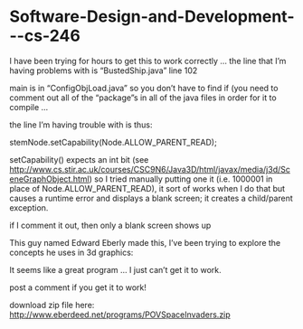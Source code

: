 Software-Design-and-Development---cs-246
========================================

I have been trying for hours to get this to work correctly … the line that I’m having problems with is “BustedShip.java” line 102


main is in “ConfigObjLoad.java” so you don’t have to find if (you need to comment out all of the “package”s in all of the java files in order for it to compile … 

the line I’m having trouble with is thus:

stemNode.setCapability(Node.ALLOW_PARENT_READ);   

setCapability() expects an int bit
(see http://www.cs.stir.ac.uk/courses/CSC9N6/Java3D/html/javax/media/j3d/SceneGraphObject.html)
so I tried manually putting one it (i.e. 1000001 in place of Node.ALLOW_PARENT_READ),
it sort of works when I do that but causes a runtime error and displays a blank screen; it creates a child/parent exception.


if I comment it out, then only a blank screen shows up

This guy named Edward Eberly made this, I’ve been trying to explore the concepts he uses in 3d graphics:

It seems like a great program … I just can’t get it to work.

post a comment if you get it to work!

download zip file here:
http://www.eberdeed.net/programs/POVSpaceInvaders.zip